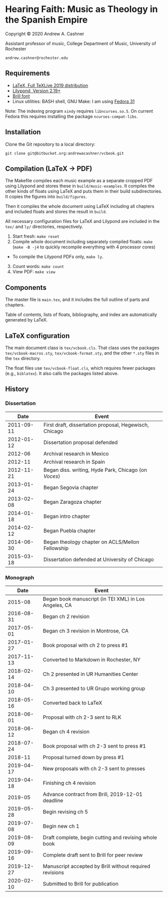 # Hearing Faith: Music as Theology in the Spanish Empire

Copyright © 2020 Andrew A. Cashner

Assistant professor of music, College Department of Music,
University of Rochester

`andrew.cashner@rochester.edu` 


## Requirements

- [LaTeX, Full TeXLive 2019 distribution](http://www.tug.org)
- [Lilypond, Version 2.19+](http://www.lilypond.org)
- [Brill font](https://brill.com/page/1228?lang=en)
- Linux utilities: BASH shell, GNU Make:
  I am using [Fedora 31](https://getfedora.org/)

Note: The indexing program `xindy` requires `libncurses.so.5`. On current
Fedora this requires installing the package `ncurses-compat-libs`.

## Installation

Clone the Git repository to a local directory:

````
git clone git@bitbucket.org:andrewacashner/vcbook.git
````

## Compilation (LaTeX -> PDF)

The Makefile compiles each music example as a separate cropped PDF using
Lilypond and stores these in `build/music-examples`.
It compiles the other kinds of floats using LaTeX and puts them in their build
subdirectories.
It copies the figures into `build/figures`.

Then it compiles the whole document using LaTeX including all chapters and
included floats and stores the result in `build`.

All necessary configuration files for LaTeX and Lilypond are included in the
`tex/` and `ly/` directories, respectively.

1. Start fresh: `make reset`
2. Compile whole document including separately compiled floats: `make`
  (`make -B -j4` to quickly recompile everything with 4 processor cores)
  - To compile the Lilypond PDFs only, `make ly`.
3. Count words: `make count`
4. View PDF: `make view`

## Components

The master file is `main.tex`, and it includes the full outline of parts and
chapters.

Table of contents, lists of floats, bibliography, and index are automatically
generated by LaTeX.

## LaTeX configuration

The main document class is `tex/vcbook.cls`. That class uses the packages
`tex/vcbook-macros.sty`, `tex/vcbook-format.sty`, and the other `*.sty` files
in the `tex` directory.

The float files use `tex/vcbook-float.cls`, which requires fewer packages
(e.g., `biblatex`). It also calls the packages listed above.
 
## History

### Dissertation 

| Date            | Event                                                    |
| --------------- | ---------------------------------------------------------|
| 2011-09-11      | First draft, dissertation proposal, Hegewisch, Chicago   |
| 2012-01-12      | Dissertation proposal defended                           |
| 2012-06         | Archival research in Mexico                              |
| 2012-11         | Archival research in Spain                               |
| 2012-11-21      | Began diss. writing, Hyde Park, Chicago (on *Voces*)     |
| 2013-01-24      | Began Segovia chapter                                    |
| 2013-02-08      | Began Zaragoza chapter                                   |
| 2014-01-18      | Began intro chapter                                      |
| 2014-02-12      | Began Puebla chapter                                     |
| 2014-06-30      | Began theology chapter on ACLS/Mellon Fellowship         |
| 2015-03-18      | Dissertation defended at University of Chicago           |

### Monograph

| Date            | Event                                                    |
| --------------  | ---------------------------------------------------------|
| 2015-08         | Began book manuscript (in TEI XML) in Los Angeles, CA    |
| 2016-08-31      | Began ch 2 revision                                      |
| 2017-05-01      | Began ch 3 revision in Montrose, CA                      |
| 2017-01-27      | Book proposal with ch 2 to press #1                      | 
| 2017-11-13      | Converted to Markdown in Rochester, NY                   |
| 2018-02-14      | Ch 2 presented in UR Humanities Center                   |
| 2018-04-10      | Ch 3 presented to UR Grupo working group                 |
| 2018-05-16      | Converted back to LaTeX                                  |
| 2018-06-01      | Proposal with ch 2-3 sent to RLK                         |
| 2018-06-12      | Began ch 4 revision                                      |
| 2018-07-24      | Book proposal with ch 2-3 sent to press #1               |
| 2018-11         | Proposal turned down by press #1                         |
| 2019-04-17      | New proposals with ch 2-3 sent to presses                |
| 2019-04-18      | Finishing ch 4 revision                                  |
| 2019-05         | Advance contract from Brill, 2019-12-01 deadline         |
| 2019-05-28      | Begin revising ch 5                                      |
| 2019-07-08      | Begin new ch 1                                           |
| 2019-08-09      | Draft complete, begin cutting and revising whole book    |
| 2019-09-16      | Complete draft sent to Brill for peer review             |
| 2019-12-27      | Manuscript accepted by Brill without required revisions  |
| 2020-02-10      | Submitted to Brill for publication                       |



